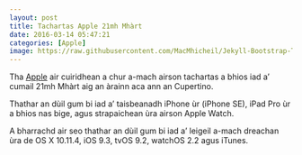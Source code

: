 ```yaml
---
layout: post
title: Tachartas Apple 21mh Mhàrt
date: 2016-03-14 05:47:21
categories: [Apple]
image: https://raw.githubusercontent.com/MacMhicheil/Jekyll-Bootstrap-Theme/master/images/Apple_Event_March_21st.jpeg
---
```


Tha [Apple](http://www.apple.com/) air cuiridhean a chur a-mach airson tachartas a bhios iad a’ cumail 21mh Mhàrt aig an àrainn aca ann an Cupertino.

<!--more-->

Thathar an dùil gum bi  iad a’ taisbeanadh iPhone ùr (iPhone SE), iPad Pro ùr a bhios nas bige,  agus strapaichean ùra airson Apple Watch.

A  bharrachd air seo thathar an dùil gum bi iad a’ leigeil a-mach dreachan  ùra de OS X 10.11.4, iOS 9.3, tvOS 9.2, watchOS 2.2 agus iTunes.
